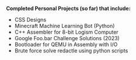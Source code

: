 **Completed Personal Projects (so far) that include:**
- CSS Designs
- Minecraft Machine Learning Bot (Python)
- C++ Assembler for 8-bit Logism Computer
- Google Foo.bar Challenge Solutions (2023)
- Bootloader for QEMU in Assembly with I/O
- Brute force solve redactle using python scripts
